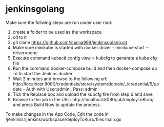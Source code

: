 # jenkinsgolang


Make sure the follwing steps are run under user root:
1. create a folder to be used as the workspace
2. cd to it
3. git clone https://github.com/shaipa999/jenkinsgolang.git
4. Make sure minikube is started with docker driver - minikube start --driver=none
5. Execute command kubectl config view > kubcfg to generate a kube cfg file
6. Run the command docker-compose build and then docker-compose up -d to start the Jenkins docker
7. Wait 2 minutes and browse to the following url: http://localhost:8080/credentials/store/system/domain/_/credential/5/update - Auth with User:admin , Pass: admin
8. Tick the Replace box and upload the kubcfg file from step 6 and save
9. Browse to the job in the URL: http://localhost:8080/job/deployToKurb/ and press Build Now to update the process.



To make changes in the App Code, Edit the code in /jenkinssr/jenkins/workspace/deployToKurb/files main.go

